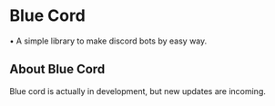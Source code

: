 # Blue Cord
&bull; A simple library to make discord bots by easy way.

## About Blue Cord
Blue cord is actually in development, but new updates are incoming.
